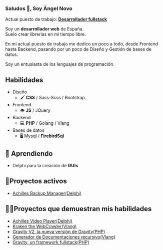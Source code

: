 ### Saludos 👋, Soy Àngel Novo
Actual puesto de trabajo: [**Desarrollador fullstack**](https://www.linkedin.com/in/angel-novo/)

Soy un **desarrollador web** de España.  
Suelo crear librerias en mi tiempo libre.  

En mi actual puesto de trabajo me dedico un poco a todo, desde Frontend hasta Backend, pasando por un poco de Diseño y Gestión de bases de datos.

Soy un entusiasta de los lenguajes de programación.

## Habilidades   
* Diseño
    + 🖌️ **CSS** / Sass-Scss / Bootstrap
* Frontend
    * 👁️ **JS** / JQuery
* Backend
    + 💻 **PHP** / Golang / Vlang 
* Bases de datos
    + 🖥️ Mysql / **FirebirdSql**

## 📖 Aprendiendo
- Delphi para la creación de **GUIs**

## 🔭Proyectos activos
- [Achilles Backup Manager(Delphi)](https://github.com/Angel-del-dev/Achilles-Backup-Manager)

## 🏃‍♂️Proyectos que demuestran mis habilidades

* [Achilles Video Player(Delphi)](https://github.com/Angel-del-dev/Achilles)
* [Kraken the WebCrawler(Vlang)](https://github.com/Angel-del-dev/kraken)
* [Gravity V2, la nueva versión de Gravity(PHP)](https://github.com/Angel-del-dev/Gravity-V2)
* [Generador de Documentaciones recursivo(Vlang)](https://github.com/Angel-del-dev/code_docs_generator)
* [Gravity, un framework fullstack(PHP)](https://github.com/Angel-del-dev/Gravity)


<!-- [![Top Langs](https://github-readme-stats.vercel.app/api/top-langs/?username=Angel-del-dev)](https://github.com/anuraghazra/github-readme-stats)

[![trophy](https://github-profile-trophy.vercel.app/?username=Angel-del-dev&theme=onedark)](https://github.com/ryo-ma/github-profile-trophy) -->